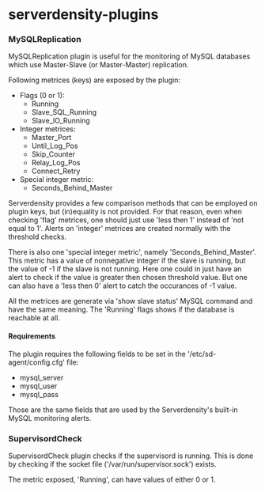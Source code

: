 # serverdensity-plugins

### MySQLReplication
MySQLReplication plugin is useful for the monitoring of MySQL databases which
use Master-Slave (or Master-Master) replication.

Following metrices (keys) are exposed by the plugin:
* Flags (0 or 1):
    + Running
    + Slave_SQL_Running
    + Slave_IO_Running
* Integer metrices:
    + Master_Port
    + Until_Log_Pos
    + Skip_Counter
    + Relay_Log_Pos
    + Connect_Retry
* Special integer metric:
    + Seconds_Behind_Master

Serverdensity provides a few comparison methods that can be employed on plugin
keys, but (in)equality is not provided. For that reason, even when checking
'flag' metrices, one should just use 'less then 1' instead of 'not equal to 1'.
Alerts on 'integer' metrices are created normally with the threshold checks.

There is also one 'special integer metric', namely 'Seconds_Behind_Master'.
This metric has a value of nonnegative integer if the slave is running, but the
value of -1 if the slave is not running. Here one could in just have an alert
to check if the value is greater then chosen threshold value. But one can also
have a 'less then 0' alert to catch the occurances of -1 value.

All the metrices are generate via 'show slave status' MySQL command and have
the same meaning. The 'Running' flags shows if the database is reachable at
all.

#### Requirements
The plugin requires the following fields to be set in the
'/etc/sd-agent/config.cfg' file:
* mysql_server
* mysql_user
* mysql_pass

Those are the same fields that are used by the Serverdensity's built-in MySQL
monitoring alerts.


### SupervisordCheck
SupervisordCheck plugin checks if the supervisord is running. This is done by
checking if the socket file ('/var/run/supervisor.sock') exists.

The metric exposed, 'Running', can have values of either 0 or 1.
